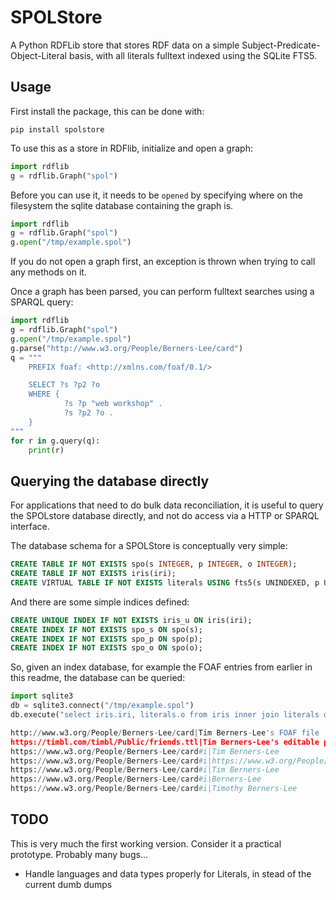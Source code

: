 # SPOLStore

A Python RDFLib store that stores RDF data on a simple Subject-Predicate-Object-Literal basis, with all literals fulltext indexed using the SQLite FTS5.

## Usage

First install the package, this can be done with:

```shell
pip install spolstore
```

To use this as a store in RDFlib, initialize and open a graph:

```python
import rdflib
g = rdflib.Graph("spol")
```

Before you can use it, it needs to be `opened` by specifying where on the filesystem the sqlite database containing the graph is.

```python
import rdflib
g = rdflib.Graph("spol")
g.open("/tmp/example.spol")
```

If you do not open a graph first, an exception is thrown when trying to call any methods on it.

Once a graph has been parsed, you can perform fulltext searches using a SPARQL query:

```python
import rdflib
g = rdflib.Graph("spol")
g.open("/tmp/example.spol")
g.parse("http://www.w3.org/People/Berners-Lee/card")
q = """
    PREFIX foaf: <http://xmlns.com/foaf/0.1/>

    SELECT ?s ?p2 ?o
    WHERE {
            ?s ?p "web workshop" .
            ?s ?p2 ?o .
    }
"""
for r in g.query(q):
    print(r)
```

## Querying the database directly

For applications that need to do bulk data reconciliation, it is useful to query the SPOLstore database directly,
and not do access via a HTTP or SPARQL interface.

The database schema for a SPOLStore is conceptually very simple:

```sql
CREATE TABLE IF NOT EXISTS spo(s INTEGER, p INTEGER, o INTEGER);
CREATE TABLE IF NOT EXISTS iris(iri);
CREATE VIRTUAL TABLE IF NOT EXISTS literals USING fts5(s UNINDEXED, p UNINDEXED, o);
```

And there are some simple indices defined:

```sql
CREATE UNIQUE INDEX IF NOT EXISTS iris_u ON iris(iri);
CREATE INDEX IF NOT EXISTS spo_s ON spo(s);
CREATE INDEX IF NOT EXISTS spo_p ON spo(p);
CREATE INDEX IF NOT EXISTS spo_o ON spo(o);
```

So, given an index database, for example the FOAF entries from earlier in this readme, the database can be queried:

```python
import sqlite3
db = sqlite3.connect("/tmp/example.spol")
db.execute("select iris.iri, literals.o from iris inner join literals on iris.rowid = literals.s where o match 'Lee'")

http://www.w3.org/People/Berners-Lee/card|Tim Berners-Lee's FOAF file
https://timbl.com/timbl/Public/friends.ttl|Tim Berners-Lee's editable profile
https://www.w3.org/People/Berners-Lee/card#i|Tim Berners-Lee
https://www.w3.org/People/Berners-Lee/card#i|https://www.w3.org/People/Berners-Lee/card#i
https://www.w3.org/People/Berners-Lee/card#i|Tim Berners-Lee
https://www.w3.org/People/Berners-Lee/card#i|Berners-Lee
https://www.w3.org/People/Berners-Lee/card#i|Timothy Berners-Lee
```

## TODO

This is very much the first working version. Consider it a practical prototype. Probably many bugs...

- Handle languages and data types properly for Literals, in stead of the current dumb dumps
